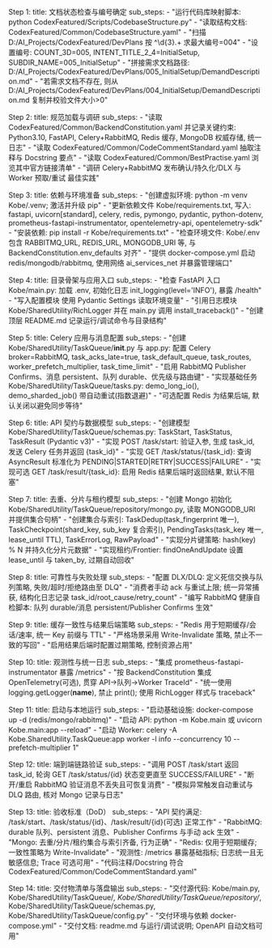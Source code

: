 Step 1:
  title: 文档状态检查与编号确定
  sub_steps:
    - "运行代码库映射脚本: python CodexFeatured/Scripts/CodebaseStructure.py"
    - "读取结构文档: CodexFeatured/Common/CodebaseStructure.yaml"
    - "扫描 D:/AI_Projects/CodexFeatured/DevPlans 按 ^\\d{3}.+ 求最大编号=004"
    - "设置编号: COUNT_3D=005, INTENT_TITLE_2_4=InitialSetup, SUBDIR_NAME=005_InitialSetup"
    - "拼接需求文档路径: D:/AI_Projects/CodexFeatured/DevPlans/005_InitialSetup/DemandDescription.md"
    - "若需求文档不存在, 则从 D:/AI_Projects/CodexFeatured/DevPlans/004_InitialSetup/DemandDescription.md 复制并校验文件大小>0"

Step 2:
  title: 规范加载与调研
  sub_steps:
    - "读取 CodexFeatured/Common/BackendConstitution.yaml 并记录关键约束: Python3.10, FastAPI, Celery+RabbitMQ, Redis 缓存, MongoDB 权威存储, 统一日志"
    - "读取 CodexFeatured/Common/CodeCommentStandard.yaml 抽取注释与 Docstring 要点"
    - "读取 CodexFeatured/Common/BestPractise.yaml 浏览其中官方链接清单"
    - "调研 Celery+RabbitMQ 发布确认/持久化/DLX 与 Worker 预取/重试 最佳实践"

Step 3:
  title: 依赖与环境准备
  sub_steps:
    - "创建虚拟环境: python -m venv Kobe/.venv; 激活并升级 pip"
    - "更新依赖文件 Kobe/requirements.txt, 写入: fastapi, uvicorn[standard], celery, redis, pymongo, pydantic, python-dotenv, prometheus-fastapi-instrumentator, opentelemetry-api, opentelemetry-sdk"
    - "安装依赖: pip install -r Kobe/requirements.txt"
    - "检查环境文件: Kobe/.env  包含 RABBITMQ_URL, REDIS_URL, MONGODB_URI 等, 与 BackendConstitution.env_defaults 对齐"
    - "提供 docker-compose.yml 启动 redis/mongodb/rabbitmq, 使用网络 ai_services_net 并暴露管理端口"

Step 4:
  title: 目录骨架与应用入口
  sub_steps:
    - "检查 FastAPI 入口 Kobe/main.py: 加载 .env, 初始化日志 init_logging(level='INFO'), 暴露 /health"
    - "写入配置模块 使用 Pydantic Settings 读取环境变量"
    - "引用日志模块 Kobe/SharedUtility/RichLogger 并在 main.py 调用 install_traceback()"
    - "创建顶层 README.md 记录运行/调试命令与目录结构"

Step 5:
  title: Celery 应用与消息配置
  sub_steps:
    - "创建 Kobe/SharedUtility/TaskQueue/__init__.py 与 app.py: 配置 Celery broker=RabbitMQ, task_acks_late=true, task_default_queue, task_routes, worker_prefetch_multiplier, task_time_limit"
    - "启用 RabbitMQ Publisher Confirms、消息 persistent、队列 durable、优先级与路由键"
    - "实现基础任务 Kobe/SharedUtility/TaskQueue/tasks.py: demo_long_io(), demo_sharded_job() 带自动重试(指数退避)"
    - "可选配置 Redis 为结果后端, 默认关闭以避免同步等待"

Step 6:
  title: API 契约与数据模型
  sub_steps:
    - "创建模型 Kobe/SharedUtility/TaskQueue/schemas.py: TaskStart, TaskStatus, TaskResult (Pydantic v3)"
    - "实现 POST /task/start: 验证入参, 生成 task_id, 发送 Celery 任务并返回 {task_id}"
    - "实现 GET /task/status/{task_id}: 查询 AsyncResult 标准化为 PENDING|STARTED|RETRY|SUCCESS|FAILURE"
    - "实现可选 GET /task/result/{task_id}: 启用 Redis 结果后端时返回结果, 默认不阻塞"

Step 7:
  title: 去重、分片与租约模型
  sub_steps:
    - "创建 Mongo 初始化 Kobe/SharedUtility/TaskQueue/repository/mongo.py, 读取 MONGODB_URI 并提供集合句柄"
    - "创建集合与索引: TaskDedup(task_fingerprint 唯一), TaskCheckpoint(shard_key, sub_key 复合索引), PendingTasks(task_key 唯一, lease_until TTL), TaskErrorLog, RawPayload"
    - "实现分片键策略: hash(key) % N 并持久化分片元数据"
    - "实现租约/Frontier: findOneAndUpdate 设置 lease_until 与 taken_by, 过期自动回收"

Step 8:
  title: 可靠性与失败处理
  sub_steps:
    - "配置 DLX/DLQ: 定义死信交换与队列策略, 失败/超时/拒绝路由至 DLQ"
    - "消费者手动 ack 与重试上限; 统一异常捕获, 结构化日志记录 task_id/root_cause/retry_count"
    - "编写 RabbitMQ 健康自检脚本: 队列 durable/消息 persistent/Publisher Confirms 生效"

Step 9:
  title: 缓存一致性与结果后端策略
  sub_steps:
    - "Redis 用于短期缓存/会话/速率, 统一 Key 前缀与 TTL"
    - "严格场景采用 Write-Invalidate 策略, 禁止不一致的写回"
    - "启用结果后端时配置过期策略, 控制资源占用"

Step 10:
  title: 观测性与统一日志
  sub_steps:
    - "集成 prometheus-fastapi-instrumentator 暴露 /metrics"
    - "按 BackendConstitution 集成 OpenTelemetry(可选), 贯穿 API→队列→Worker TraceId"
    - "统一使用 logging.getLogger(__name__), 禁止 print(); 使用 RichLogger 样式与 traceback"

Step 11:
  title: 启动与本地运行
  sub_steps:
    - "启动基础设施: docker-compose up -d (redis/mongo/rabbitmq)"
    - "启动 API: python -m Kobe.main 或 uvicorn Kobe.main:app --reload"
    - "启动 Worker: celery -A Kobe.SharedUtility.TaskQueue:app worker -l info --concurrency 10 --prefetch-multiplier 1"

Step 12:
  title: 端到端链路验证
  sub_steps:
    - "调用 POST /task/start 返回 task_id, 轮询 GET /task/status/{id} 状态变更直至 SUCCESS/FAILURE"
    - "断开/重启 RabbitMQ 验证消息不丢失且可恢复消费"
    - "模拟异常触发自动重试与 DLQ 路由, 核对 Mongo 记录与日志"

Step 13:
  title: 验收标准（DoD）
  sub_steps:
    - "API 契约满足: /task/start、/task/status/{id}、/task/result/{id}(可选) 正常工作"
    - "RabbitMQ: durable 队列、persistent 消息、Publisher Confirms 与手动 ack 生效"
    - "Mongo: 去重/分片/租约集合与索引齐备, 行为正确"
    - "Redis: 仅用于短期缓存; 一致性策略为 Write-Invalidate"
    - "观测性: /metrics 暴露基础指标; 日志统一且无敏感信息; Trace 可选可用"
    - "代码注释/Docstring 符合 CodexFeatured/Common/CodeCommentStandard.yaml"

Step 14:
  title: 交付物清单与落盘输出
  sub_steps:
    - "交付源代码: Kobe/main.py, Kobe/SharedUtility/TaskQueue/*, Kobe/SharedUtility/TaskQueue/repository/*, Kobe/SharedUtility/TaskQueue/schemas.py, Kobe/SharedUtility/TaskQueue/config.py"
    - "交付环境与依赖 docker-compose.yml"
    - "交付文档: readme.md 与运行/调试说明; OpenAPI 自动文档可用"
 
